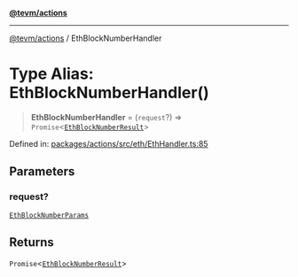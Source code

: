 [**@tevm/actions**](../README.md)

***

[@tevm/actions](../globals.md) / EthBlockNumberHandler

# Type Alias: EthBlockNumberHandler()

> **EthBlockNumberHandler** = (`request`?) => `Promise`\<[`EthBlockNumberResult`](EthBlockNumberResult.md)\>

Defined in: [packages/actions/src/eth/EthHandler.ts:85](https://github.com/evmts/tevm-monorepo/blob/main/packages/actions/src/eth/EthHandler.ts#L85)

## Parameters

### request?

[`EthBlockNumberParams`](EthBlockNumberParams.md)

## Returns

`Promise`\<[`EthBlockNumberResult`](EthBlockNumberResult.md)\>
